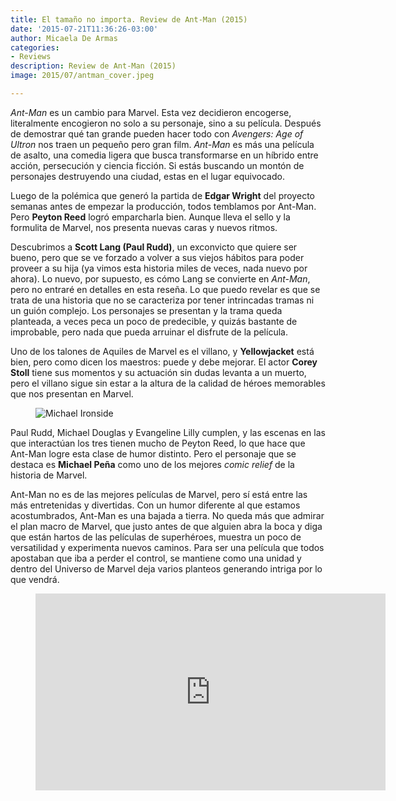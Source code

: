 ```yaml
---
title: El tamaño no importa. Review de Ant-Man (2015)
date: '2015-07-21T11:36:26-03:00'
author: Micaela De Armas
categories:
- Reviews
description: Review de Ant-Man (2015)
image: 2015/07/antman_cover.jpeg

---
```

*Ant-Man* es un cambio para Marvel. Esta vez decidieron encogerse, literalmente encogieron no solo a su personaje, sino a su película. Después de demostrar qué tan grande pueden hacer todo con *Avengers: Age of Ultron* nos traen un pequeño pero gran film. *Ant-Man* es más una película de asalto, una comedia ligera que busca transformarse en un híbrido entre acción, persecución y ciencia ficción. Si estás buscando un montón de personajes destruyendo una ciudad, estas en el lugar equivocado.

Luego de la polémica que generó la partida de **Edgar Wright** del proyecto semanas antes de empezar la producción, todos temblamos por Ant-Man. Pero **Peyton Reed** logró emparcharla bien. Aunque lleva el sello y la formulita de Marvel, nos presenta nuevas caras y nuevos ritmos.

Descubrimos a **Scott Lang (Paul Rudd)**, un exconvicto que quiere ser bueno, pero que se ve forzado a volver a sus viejos hábitos para poder proveer a su hija (ya vimos esta historia miles de veces, nada nuevo por ahora). Lo nuevo, por supuesto, es cómo Lang se convierte en *Ant-Man*, pero no entraré en detalles en esta reseña. Lo que puedo revelar es que se trata de una historia que no se caracteriza por tener intrincadas tramas ni un guión complejo. Los personajes se presentan y la trama queda planteada, a veces peca un poco de predecible, y quizás bastante de improbable, pero nada que pueda arruinar el disfrute de la película.

Uno de los talones de Aquiles de Marvel es el villano, y **Yellowjacket** está bien, pero como dicen los maestros: puede y debe mejorar. El actor **Corey Stoll** tiene sus momentos y su actuación sin dudas levanta a un muerto, pero el villano sigue sin estar a la altura de la calidad de héroes memorables que nos presentan en Marvel. 

<figure>
<img alt="Michael Ironside" src="/img/2015/07/antman_body.jpg">
</figure>

Paul Rudd, Michael Douglas y Evangeline Lilly cumplen, y las escenas en las que interactúan los tres tienen mucho de Peyton Reed, lo que hace que Ant-Man logre esta clase de humor distinto. Pero el personaje que se destaca es **Michael Peña** como uno de los mejores *comic relief* de la historia de Marvel.

Ant-Man no es de las mejores películas de Marvel, pero sí está entre las más entretenidas y divertidas. Con un humor diferente al que estamos acostumbrados, Ant-Man es una bajada a tierra. No queda más que admirar el plan macro de Marvel, que justo antes de que alguien abra la boca y diga que están hartos de las películas de superhéroes, muestra un poco de versatilidad y experimenta nuevos caminos. Para ser una película que todos apostaban que iba a perder el control, se mantiene como una unidad y dentro del Universo de Marvel deja varios planteos generando intriga por lo que vendrá.

<figure>
<iframe width="560" height="315" src="https://www.youtube.com/embed/pWdKf3MneyI" frameborder="0" allowfullscreen></iframe>
</figure>